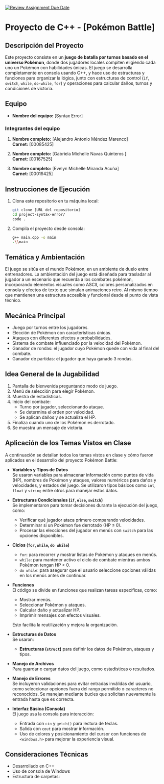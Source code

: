 [![Review Assignment Due Date](https://classroom.github.com/assets/deadline-readme-button-22041afd0340ce965d47ae6ef1cefeee28c7c493a6346c4f15d667ab976d596c.svg)](https://classroom.github.com/a/mi1WNrHU)
# Proyecto de C++ - [Pokémon Battle]

## Descripción del Proyecto
Este proyecto consiste en un **juego de batalla por turnos basado en el universo Pokémon**, donde dos jugadores locales compiten eligiendo cada uno un Pokémon con habilidades únicas. El juego se desarrolla completamente en consola usando C++, y hace uso de estructuras y funciones para organizar la lógica, junto con estructuras de control (`if`, `switch`, `while`, `do-while`, `for`) y operaciones para calcular daños, turnos y condiciones de victoria.

## Equipo

- **Nombre del equipo:** [Syntax Error]

### Integrantes del equipo

1. **Nombre completo:** [Alejandro Antonio Méndez Marenco]  
   **Carnet:** [00085425]

2. **Nombre completo:** [Gabriela Michelle Navas Quinteros ]  
   **Carnet:** [00167525]

3. **Nombre completo:** [Evelyn Michelle Miranda Acuña]  
   **Carnet:** [00019425]

## Instrucciones de Ejecución

1. Clona este repositorio en tu máquina local:
   ```bash
   git clone [URL del repositorio]
   cd project-syntax-error/
   code .

2. Compila el proyecto desde consola:
   ```bash
   g++ main.cpp -o main
   .\\main

## Temática y Ambientación

El juego se sitúa en el mundo Pokémon, en un ambiente de duelo entre entrenadores. La ambientación del juego está diseñada para trasladar al jugador a un escenario que recuerda a los combates pokémon, incorporando elementos visuales como ASCII, colores personalizados en consola y efectos de texto que simulan animaciones retro. Al mismo tiempo que mantienen una estructura accesible y funcional desde el punto de vista técnico.


## Mecánica Principal

- Juego por turnos entre los jugadores.
- Elección de Pokémon con características únicas.
- Ataques con diferentes efectos y probabilidades.
- Sistema de combate influenciado por la velocidad del Pokémon.
- Ganador de rondas: el jugador cuyo Pokémon quede con vida al final del combate.
- Ganador de partidas: el jugador que haya ganado 3 rondas.

## Idea General de la Jugabilidad

1. Pantalla de bienvenida preguntando modo de juego.
2. Menú de selección para elegir Pokémon.
3. Muestra de estadísticas.
4. Inicio del combate:
   - Turno por jugador, seleccionando ataque.
   - Se determina el orden por velocidad.
   - Se aplican daños y se actualiza el HP.
5. Finaliza cuando uno de los Pokémon es derrotado.
6. Se muestra un mensaje de victoria.

## Aplicación de los Temas Vistos en Clase

A continuación se detallan todos los temas vistos en clase y cómo fueron aplicados en el desarrollo del proyecto Pokémon Battle:

- **Variables y Tipos de Datos**  
  Se usaron variables para almacenar información como puntos de vida (HP), nombres de Pokémon y ataques, valores numéricos para daños y velocidades, y estados del juego. Se utilizaron tipos básicos como `int`, `float` y `string` entre otros para manejar estos datos.

- **Estructuras Condicionales (`if`, `else`, `switch`)**  
  Se implementaron para tomar decisiones durante la ejecución del juego, como:
  - Verificar qué jugador ataca primero comparando velocidades.
  - Determinar si un Pokémon fue derrotado (HP ≤ 0).
  - Procesar las elecciones del jugador en menús con `switch` para las opciones disponibles.

- **Ciclos (`for`, `while`, `do while`)**  
  - `for`: para recorrer y mostrar listas de Pokémon y ataques en menús.  
  - `while`: para mantener activo el ciclo de combate mientras ambos Pokémon tengan HP > 0.  
  - `do while`: para asegurar que el usuario seleccione opciones válidas en los menús antes de continuar.

- **Funciones**  
  El código se divide en funciones que realizan tareas específicas, como:
  - Mostrar menús.
  - Seleccionar Pokémon y ataques.
  - Calcular daño y actualizar HP.
  - Imprimir mensajes con efectos visuales.
  
  Esto facilita la reutilización y mejora la organización.

- **Estructuras de Datos**  
  Se usaron:
  - **Estructuras (`struct`)** para definir los datos de Pokémon, ataques y tipos.

- **Manejo de Archivos**  
  Para guardar o cargar datos del juego, como estadísticas o resultados.

- **Manejo de Errores**  
  Se incluyeron validaciones para evitar entradas inválidas del usuario, como seleccionar opciones fuera del rango permitido o caracteres no reconocidos. Se manejan mediante bucles que solicitan nuevamente la entrada hasta que es correcta.

- **Interfaz Básica (Consola)**  
  El juego usa la consola para interacción:
  - Entrada con `cin` y `getch()` para lectura de teclas.
  - Salida con `cout` para mostrar información.
  - Uso de colores y posicionamiento del cursor con funciones de `<windows.h>` para mejorar la experiencia visual.

## Consideraciones Técnicas

- Desarrollado en C++
- Uso de consola de Windows 
- Estructura de carpetas:




